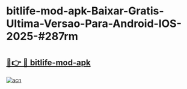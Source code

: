 # bitlife-mod-apk-Baixar-Gratis-Ultima-Versao-Para-Android-IOS-2025-#287rm

# <h2><a href="https://ainizakaria.my?title=bitlife-mod-apk&ref=24M">🔗👉 🔴 bitlife-mod-apk</a></h2>

[![acn](https://github.com/user-attachments/assets/0f9c940e-d8b0-45ae-aac7-cd30a18b3e1c)](https://ainizakaria.my?title=bitlife-mod-apk&ref=24M)

